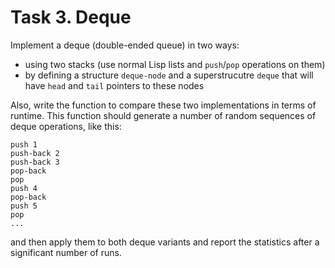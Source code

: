 # Task 3. Deque

Implement a deque (double-ended queue) in two ways:

- using two stacks (use normal Lisp lists and `push`/`pop` operations on them)
- by defining a structure `deque-node` and a superstrucutre `deque` that will have `head` and `tail` pointers to these nodes

Also, write the function to compare these two implementations in terms of runtime. This function should generate a number of random sequences of deque operations, like this:

```
push 1
push-back 2
push-back 3
pop-back
pop
push 4
pop-back
push 5
pop
...
```

and then apply them to both deque variants and report the statistics after a significant number of runs.
